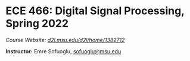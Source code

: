# ECE 466: Digital Signal Processing, Spring 2022
*Course Website: [d2l.msu.edu/d2l/home/1382712](https://d2l.msu.edu/d2l/home/1382712)*

__Instructor:__ Emre Sofuoglu, sofuoglu@msu.edu

                 

